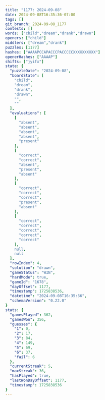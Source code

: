 ```yaml
---
title: "1177: 2024-09-08"
date: 2024-09-08T16:35:36-07:00
tags: []
git_branch: 2024-09-08_1177
contests: []
words: ["child","dream","drank","drawn"]
openers: ["child"]
middlers: ["dream","drank"]
puzzles: [1177]
hashes: ["AAAAPCCAPACCCPACCCCCXXXXXXXXXX"]
openerHashes: ["AAAAP"]
shifts: ["jyifx"]
state: {
  "puzzleDate": "2024-09-08",
  "boardState": [
    "child",
    "dream",
    "drank",
    "drawn",
    "",
    ""
  ],
  "evaluations": [
    [
      "absent",
      "absent",
      "absent",
      "absent",
      "present"
    ],
    [
      "correct",
      "correct",
      "absent",
      "present",
      "absent"
    ],
    [
      "correct",
      "correct",
      "correct",
      "present",
      "absent"
    ],
    [
      "correct",
      "correct",
      "correct",
      "correct",
      "correct"
    ],
    null,
    null
  ],
  "rowIndex": 4,
  "solution": "drawn",
  "gameStatus": "WIN",
  "hardMode": true,
  "gameId": "1678",
  "dayOffset": 1177,
  "timestamp": 1725838536,
  "datetime": "2024-09-08T16:35:36",
  "schemaVersion": "0.22.0"
}
stats: {
  "gamesPlayed": 362,
  "gamesWon": 356,
  "guesses": {
    "1": 0,
    "2": 17,
    "3": 84,
    "4": 149,
    "5": 69,
    "6": 37,
    "fail": 6
  },
  "currentStreak": 5,
  "maxStreak": 36,
  "hasPlayed": true,
  "lastWonDayOffset": 1177,
  "timestamp": 1725838536
}
---
```

<!-- more -->
